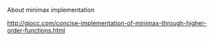 
About minimax implementation

http://giocc.com/concise-implementation-of-minimax-through-higher-order-functions.html

